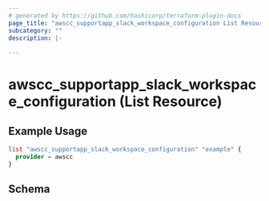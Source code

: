 ```yaml
---
# generated by https://github.com/hashicorp/terraform-plugin-docs
page_title: "awscc_supportapp_slack_workspace_configuration List Resource - terraform-provider-awscc"
subcategory: ""
description: |-
  
---
```


# awscc_supportapp_slack_workspace_configuration (List Resource)



## Example Usage

```terraform
list "awscc_supportapp_slack_workspace_configuration" "example" {
  provider = awscc
}
```

<!-- schema generated by tfplugindocs -->
## Schema
